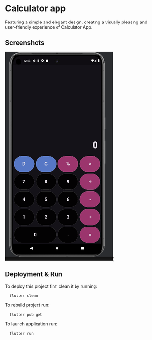 # Calculator app 


Featuring a simple and elegant design, creating a visually pleasing and user-friendly experience of Calculator App.


## Screenshots

![App Screenshot](https://raw.githubusercontent.com/Zainab-44/prodigy_ad_01/main/calculator%20ss.PNG))


## Deployment & Run

To deploy this project first clean it by running:

```bash
  flutter clean
```

To rebuild project run:

```bash
  flutter pub get
```

To launch application run:

```bash
  flutter run
```
